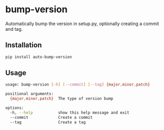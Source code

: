 # bump-version

Automatically bump the version in setup.py, optionally creating a commit and tag.

## Installation

```bash
pip install auto-bump-version
```

## Usage

```bash
usage: bump-version [-h] [--commit] [--tag] {major,minor,patch}

positional arguments:
  {major,minor,patch}  The type of version bump

options:
  -h, --help           show this help message and exit
  --commit             Create a commit
  --tag                Create a tag
```
